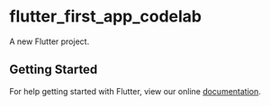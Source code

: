 # flutter_first_app_codelab

A new Flutter project.

## Getting Started

For help getting started with Flutter, view our online
[documentation](https://flutter.io/).
